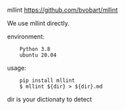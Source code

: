 mllint https://github.com/bvobart/mllint

We use mllint directly.

environment:

		Python 3.8
		ubuntu 20.04
 
usage:

		pip install mllint
		$ mllint ${dir} > ${dir}.md
		
dir is your dictionaty to detect
